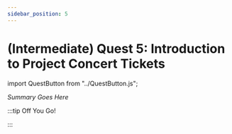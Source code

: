 ```yaml
---
sidebar_position: 5
---
```


# (Intermediate) Quest 5: Introduction to Project Concert Tickets
import QuestButton from "../QuestButton.js";

_Summary Goes Here_

:::tip Off You Go!

<QuestButton text="Quest" />

:::

